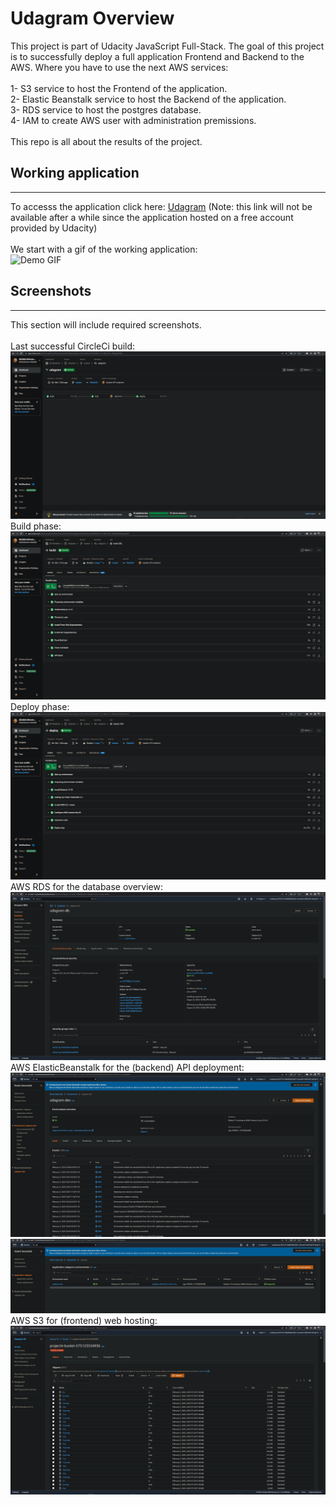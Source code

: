 # Udagram Overview

This project is part of Udacity JavaScript Full-Stack. The goal of this project is to successfully deploy a full application Frontend and Backend to the AWS. Where you have to use the next AWS services: <br><br>
1- S3 service to host the Frontend of the application. <br>
2- Elastic Beanstalk service to host the Backend of the application. <br>
3- RDS service to host the postgres database. <br>
4- IAM to create AWS user with administration premissions. <br><br>
This repo is all about the results of the project.

## Working application

---

To accesss the application click here: [Udagram](http://project4-bucket-575123534936.s3-website-us-east-1.amazonaws.com/) (Note: this link will not be available after a while since the application hosted on a free account provided by Udacity) <br><br>
We start with a gif of the working application:<br>
![Demo GIF](./assets/working-app-gif.gif)
<br>

## Screenshots

---

This section will include required screenshots.<br> <br>
Last successful CircleCi build:<br>
![Successful CircleCI build](./assets/CircleCI-Successful-pipline.PNG)
<br>
Build phase:<br>
![Build phase](./assets/CircleCI-Successful-build.PNG)
<br>
Deploy phase:<br>
![Deploy phase](./assets/CircleCI-Successful-deploy.PNG)
<br>
AWS RDS for the database overview:<br>
![AWS RDS](./assets/RDS-Database.PNG)
<br>
AWS ElasticBeanstalk for the (backend) API deployment:<br>
![AWS EB](./assets/project-Env.PNG)<br>
![AWS EB](./assets/Application.PNG)
<br>
AWS S3 for (frontend) web hosting:<br>
![S3 Bucket](./assets/S3-bucket.PNG)
<br>

